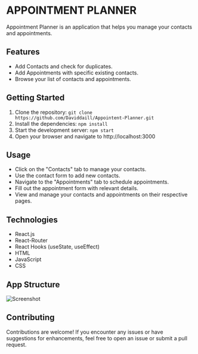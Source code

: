 # APPOINTMENT PLANNER

Appointment Planner is an application that helps you manage your contacts and appointments.

## Features

- Add Contacts and check for duplicates.
- Add Appointments with specific existing contacts.
- Browse your list of contacts and appointments.

## Getting Started

1. Clone the repository: `git clone https://github.com/Daviddaill/Appointent-Planner.git`
2. Install the dependencies: `npm install`
3. Start the development server: `npm start`
4. Open your browser and navigate to http://localhost:3000

## Usage

- Click on the "Contacts" tab to manage your contacts.
- Use the contact form to add new contacts.
- Navigate to the "Appointments" tab to schedule appointments.
- Fill out the appointment form with relevant details.
- View and manage your contacts and appointments on their respective pages.

## Technologies

- React.js
- React-Router
- React Hooks (useState, useEffect)
- HTML
- JavaScript
- CSS

## App Structure
![Screenshot](https://github.com/Daviddaill/Appointent-Planner/assets/99383802/f23bc2a5-e8e4-4ba1-accf-22295067515c)

## Contributing

Contributions are welcome! If you encounter any issues or have suggestions for enhancements, feel free to open an issue or submit a pull request.


